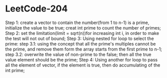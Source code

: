 # LeetCode-204

Step 1: create a vector to contain the number(from 1 to n-1) is a prime, initialize the value to be true; creat int prime to count the number of primes;
Step 2: set the limitation(limit = sqrt(n))for increasing int i, in order to make the test will not out of bound;
Step 3: Using nested for loop to select the prime:
       step 3.1: using the concept that all the prime's multiples cannot be the prime, and remove them form the array starts from the first prime to n-1;
       step 3.2: overwrite the value of non-prime to the false; then all the true value element should be the prime;
Step 4: Using another for loop to pass all the element of vector, if the element is true, then do accumulating of the int prime; 
